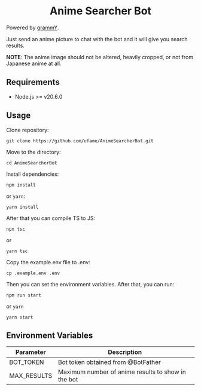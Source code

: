 <h1 align="center">Anime Searcher Bot</h1>

Powered by [grammY](https://grammy.dev/).

Just send an anime picture to chat with the bot and it will give you search results.

__NOTE__: The anime image should not be altered, heavily cropped, or not from Japanese anime at all.

## Requirements

- Node.js >= v20.6.0

## Usage

Clone repository:
```
git clone https://github.com/ufame/AnimeSearcherBot.git
```

Move to the directory:
```
cd AnimeSearcherBot
```

Install dependencies:

```
npm install
```

or `yarn`:
```
yarn install
```

After that you can compile TS to JS:
```
npx tsc
```
or
```
yarn tsc
```

Copy the example.env file to .env:
```
cp .example.env .env
```

Then you can set the environment variables.
After that, you can run:

```
npm run start
```
or `yarn`

```
yarn start
```

## Environment Variables
| Parameter    | Description                                      |
|--------------|--------------------------------------------------|
| BOT_TOKEN    | Bot token obtained from @BotFather               |
| MAX_RESULTS  | Maximum number of anime results to show in the bot|
